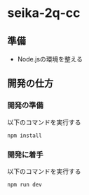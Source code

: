 # seika-2q-cc

## 準備 ##
- Node.jsの環境を整える

## 開発の仕方 ##

### 開発の準備 ###

以下のコマンドを実行する

```
npm install
```

### 開発に着手 ###

以下のコマンドを実行する

```
npm run dev
```
